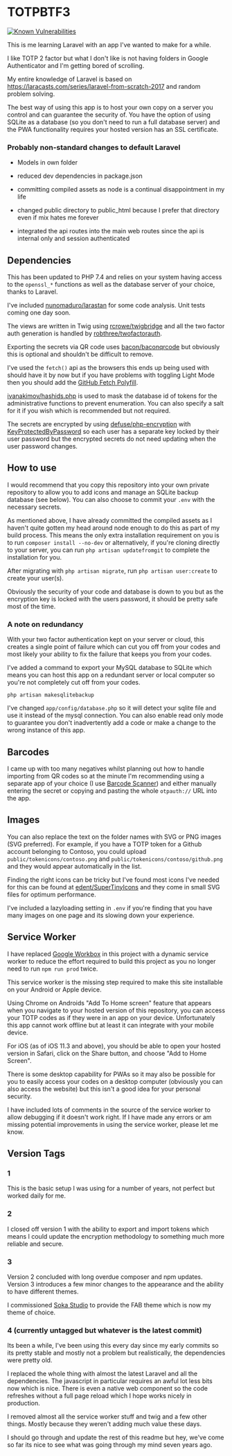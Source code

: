 # TOTPBTF3

[![Known Vulnerabilities](https://snyk.io/test/github/willpower232/TOTPBTF3/badge.svg?targetFile=package.json)](https://snyk.io/test/github/willpower232/TOTPBTF3?targetFile=package.json)

This is me learning Laravel with an app I've wanted to make for a while.

I like TOTP 2 factor but what I don't like is not having folders in Google Authenticator and I'm getting bored of scrolling.

My entire knowledge of Laravel is based on https://laracasts.com/series/laravel-from-scratch-2017 and random problem solving.

The best way of using this app is to host your own copy on a server you control and can guarantee the security of. You have the option of using SQLite as a database (so you don't need to run a full database server) and the PWA functionality requires your hosted version has an SSL certificate.

### Probably non-standard changes to default Laravel

- Models in own folder

- reduced dev dependencies in package.json

- committing compiled assets as node is a continual disappointment in my life

- changed public directory to public_html because I prefer that directory even if mix hates me forever

- integrated the api routes into the main web routes since the api is internal only and session authenticated

## Dependencies

This has been updated to PHP 7.4 and relies on your system having access to the `openssl_*` functions as well as the database server of your choice, thanks to Laravel.

I've included [nunomaduro/larastan](https://github.com/nunomaduro/larastan) for some code analysis. Unit tests coming one day soon.

The views are written in Twig using [rcrowe/twigbridge](https://github.com/rcrowe/twigbridge) and all the two factor auth generation is handled by [robthree/twofactorauth](https://github.com/robthree/twofactorauth).

Exporting the secrets via QR code uses [bacon/baconqrcode](https://github.com/bacon/baconqrcode) but obviously this is optional and shouldn't be difficult to remove.

I've used the `fetch()` api as the browsers this ends up being used with should have it by now but if you have problems with toggling Light Mode then you should add the [GitHub Fetch Polyfill](https://github.com/github/fetch).

[ivanakimov/hashids.php](https://github.com/ivanakimov/hashids.php) is used to mask the database id of tokens for the administrative functions to prevent enumeration. You can also specify a salt for it if you wish which is recommended but not required.

The secrets are encrypted by using [defuse/php-encryption](https://github.com/defuse/php-encryption) with [KeyProtectedByPassword](https://github.com/defuse/php-encryption/blob/master/docs/classes/KeyProtectedByPassword.md) so each user has a separate key locked by their user password but the encrypted secrets do not need updating when the user password changes.

## How to use

I would recommend that you copy this repository into your own private repository to allow you to add icons and manage an SQLite backup database (see below). You can also choose to commit your `.env` with the necessary secrets.

As mentioned above, I have already committed the compiled assets as I haven't quite gotten my head around node enough to do this as part of my build process. This means the only extra installation requirement on you is to run `composer install --no-dev` or alternatively, if you're cloning directly to your server, you can run `php artisan updatefromgit` to complete the installation for you.

After migrating with `php artisan migrate`, run `php artisan user:create` to create your user(s).

Obviously the security of your code and database is down to you but as the encryption key is locked with the users password, it should be pretty safe most of the time.

### A note on redundancy

With your two factor authentication kept on your server or cloud, this creates a single point of failure which can cut you off from your codes and most likely your ability to fix the failure that keeps you from your codes.

I've added a command to export your MySQL database to SQLite which means you can host this app on a redundant server or local computer so you're not completely cut off from your codes.

`php artisan makesqlitebackup`

I've changed `app/config/database.php` so it will detect your sqlite file and use it instead of the mysql connection. You can also enable read only mode to guarantee you don't inadvertently add a code or make a change to the wrong instance of this app.

## Barcodes

I came up with too many negatives whilst planning out how to handle importing from QR codes so at the minute I'm recommending using a separate app of your choice (I use [Barcode Scanner](https://play.google.com/store/apps/details?id=com.google.zxing.client.android)) and either manually entering the secret or copying and pasting the whole `otpauth://` URL into the app.

## Images

You can also replace the text on the folder names with SVG or PNG images (SVG preferred). For example, if you have a TOTP token for a Github account belonging to Contoso, you could upload `public/tokenicons/contoso.png` and `public/tokenicons/contoso/github.png` and they would appear automatically in the list.

Finding the right icons can be tricky but I've found most icons I've needed for this can be found at [edent/SuperTinyIcons](https://github.com/edent/SuperTinyIcons) and they come in small SVG files for optimum performance.

I've included a lazyloading setting in `.env` if you're finding that you have many images on one page and its slowing down your experience.

## Service Worker

I have replaced [Google Workbox](https://developers.google.com/web/tools/workbox/modules/workbox-cli) in this project with a dynamic service worker to reduce the effort required to build this project as you no longer need to run `npm run prod` twice.

This service worker is the missing step required to make this site installable on your Android or Apple device.

Using Chrome on Androids "Add To Home screen" feature that appears when you navigate to your hosted version of this repository, you can access your TOTP codes as if they were in an app on your device. Unfortunately this app cannot work offline but at least it can integrate with your mobile device.

For iOS (as of iOS 11.3 and above), you should be able to open your hosted version in Safari, click on the Share button, and choose "Add to Home Screen".

There is some desktop capability for PWAs so it may also be possible for you to easily access your codes on a desktop computer (obviously you can also access the website) but this isn't a good idea for your personal security.

I have included lots of comments in the source of the service worker to allow debugging if it doesn't work right. If I have made any errors or am missing potential improvements in using the service worker, please let me know.

## Version Tags

### 1
This is the basic setup I was using for a number of years, not perfect but worked daily for me.

### 2
I closed off version 1 with the ability to export and import tokens which means I could update the encryption methodology to something much more reliable and secure.

### 3
Version 2 concluded with long overdue composer and npm updates. Version 3 introduces a few minor changes to the appearance and the ability to have different themes.

I commissioned [Soka Studio](https://sokastudio.co.uk/project/fab-app) to provide the FAB theme which is now my theme of choice.

### 4 (currently untagged but whatever is the latest commit)
Its been a while, I've been using this every day since my early commits so its pretty stable and mostly not a problem but realistically, the dependencies were pretty old.

I replaced the whole thing with almost the latest Laravel and all the dependencies. The javascript in particular requires an awful lot less bits now which is nice. There is even a native web component so the code refreshes without a full page reload which I hope works nicely in production.

I removed almost all the service worker stuff and twig and a few other things. Mostly because they weren't adding much value these days.

I should go through and update the rest of this readme but hey, we've come so far its nice to see what was going through my mind seven years ago.
